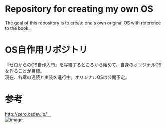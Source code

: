 # Repository for creating my own OS <br>
The goal of this repository is to create one's own original OS with reference to the book.<br>


# OS自作用リポジトリ <br>
『ゼロからのOS自作入門』を写経するところから始めて、自身のオリジナルOSを作ることが目標。<br>
現在、各章の通読と実装を進行中。オリジナルOSは公開予定。<br>


# 参考
http://zero.osdev.jp/　<br>
![image](https://user-images.githubusercontent.com/74296872/173007556-5feaa90e-a987-4574-867c-3d0823655e1c.png)
